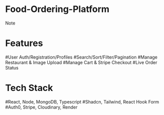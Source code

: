 # Food-Ordering-Platform
> [!NOTE]
# Features

#User Auth/Registration/Profiles
#Search/Sort/Filter/Pagination
#Manage Restaurant & Image Upload
#Manage Cart & Stripe Checkout
#Live Order Status

# Tech Stack
#React, Node, MongoDB, Typescript
#Shadcn, Tailwind, React Hook Form
#Auth0, Stripe, Cloudinary, Render

